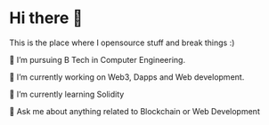 # Hi there 👋


This is the place where I opensource stuff and break things :)

💼 I’m pursuing B Tech in Computer Engineering.

🔭 I’m currently working on Web3, Dapps and Web development.

🌱 I’m currently learning Solidity

💬 Ask me about anything related to Blockchain or Web Development


